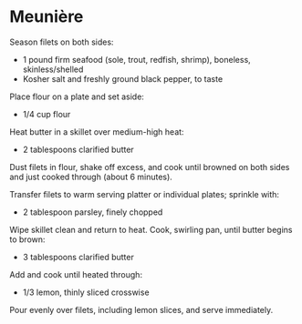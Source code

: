 Meunière
========

Season filets on both sides:

- 1 pound firm seafood (sole, trout, redfish, shrimp), boneless, skinless/shelled
- Kosher salt and freshly ground black pepper, to taste

Place flour on a plate and set aside:

- 1/4 cup flour

Heat butter in a skillet over medium-high heat:

- 2 tablespoons clarified butter

Dust filets in flour, shake off excess, and cook until browned on both sides and just cooked through (about 6 minutes).

Transfer filets to warm serving platter or individual plates; sprinkle with:

- 2 tablespoon parsley, finely chopped

Wipe skillet clean and return to heat. Cook, swirling pan, until butter begins to brown:

- 3 tablespoons clarified butter

Add and cook until heated through:

- 1/3 lemon, thinly sliced crosswise

Pour evenly over filets, including lemon slices, and serve immediately.
